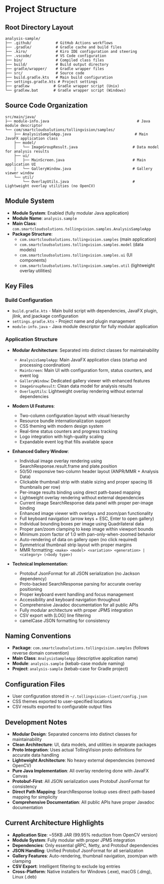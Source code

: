 # Project Structure

## Root Directory Layout
```
analysis-sample/
├── .github/           # GitHub Actions workflows
├── .gradle/           # Gradle cache and build files
├── .kiro/             # Kiro IDE configuration and steering
├── .vscode/           # VS Code configuration
├── bin/               # Compiled class files
├── build/             # Build output directory
├── gradle/wrapper/    # Gradle wrapper files
├── src/               # Source code
├── build.gradle.kts   # Main build configuration
├── settings.gradle.kts # Project settings
├── gradlew           # Gradle wrapper script (Unix)
└── gradlew.bat       # Gradle wrapper script (Windows)
```

## Source Code Organization
```
src/main/java/
├── module-info.java                                        # Java module descriptor
└── com/smartcloudsolutions/tollingvision/samples/
    ├── AnalysisSampleApp.java                             # Main JavaFX application class
    ├── model/
    │   └── ImageGroupResult.java                         # Data model for analysis results
    ├── ui/
    │   ├── MainScreen.java                               # Main application UI
    │   └── GalleryWindow.java                            # Gallery viewer window
    └── util/
        └── OverlayUtils.java                             # Lightweight overlay utilities (no OpenCV)
```

## Module System
- **Module System**: Enabled (fully modular Java application)
- **Module Name**: `analysis.sample`
- **Main Class**: `com.smartcloudsolutions.tollingvision.samples.AnalysisSampleApp`
- **Package Structure**: 
  - `com.smartcloudsolutions.tollingvision.samples` (main application)
  - `com.smartcloudsolutions.tollingvision.samples.model` (data models)
  - `com.smartcloudsolutions.tollingvision.samples.ui` (UI components)
  - `com.smartcloudsolutions.tollingvision.samples.util` (lightweight overlay utilities)

## Key Files

### Build Configuration
- `build.gradle.kts` - Main build script with dependencies, JavaFX plugin, jlink, and jpackage configuration
- `settings.gradle.kts` - Project name and plugin management
- `module-info.java` - Java module descriptor for fully modular application

### Application Structure
- **Modular Architecture**: Separated into distinct classes for maintainability
  - `AnalysisSampleApp`: Main JavaFX application class (startup and processing coordination)
  - `MainScreen`: Main UI with configuration form, status counters, and event log
  - `GalleryWindow`: Dedicated gallery viewer with enhanced features
  - `ImageGroupResult`: Clean data model for analysis results
  - `OverlayUtils`: Lightweight overlay rendering without external dependencies

- **Modern UI Features**:
  - Two-column configuration layout with visual hierarchy
  - Resource bundle internationalization support
  - CSS theming with modern design system
  - Real-time status counters and progress tracking
  - Logo integration with high-quality scaling
  - Expandable event log that fills available space

- **Enhanced Gallery Window**:
  - Individual image overlay rendering using SearchResponse.result.frame and plate.position
  - 50/50 responsive two-column header layout (ANPR/MMR + Analysis Data)
  - Clickable thumbnail strip with stable sizing and proper spacing (6 thumbnails per row)
  - Per-image results binding using direct path-based mapping
  - Lightweight overlay rendering without external dependencies
  - Current image SearchResponse data panel with proper per-image binding
  - Enhanced image viewer with overlays and zoom/pan functionality
  - Full keyboard navigation (arrow keys + ESC, Enter to open gallery)
  - Individual bounding boxes per image using Quadrilateral data
  - Proper pan/zoom clamping to keep image within viewport bounds
  - Minimum zoom factor of 1.0 with pan-only-when-zoomed behavior
  - Auto-rendering of data on gallery open (no click required)
  - Symmetrical thumbnail strip layout with proper margins
  - MMR formatting: `<make> <model> <variation> <generation> | <category> (<body type>)`

- **Technical Implementation**:
  - Protobuf JsonFormat for all JSON serialization (no Jackson dependency)
  - Proto-backed SearchResponse parsing for accurate overlay positioning
  - Proper keyboard event handling and focus management
  - Accessibility and keyboard navigation throughout
  - Comprehensive Javadoc documentation for all public APIs
  - Fully modular architecture with proper JPMS integration
  - CSV export with [LOG] line filtering
  - camelCase JSON formatting for consistency

## Naming Conventions
- **Package**: `com.smartcloudsolutions.tollingvision.samples` (follows reverse domain convention)
- **Main Class**: `AnalysisSampleApp` (descriptive application name)
- **Module**: `analysis.sample` (kebab-case module naming)
- **Project**: `analysis-sample` (kebab-case for Gradle project)

## Configuration Files
- User configuration stored in `~/.tollingvision-client/config.json`
- CSS themes exported to user-specified locations
- CSV results exported to configurable output files

## Development Notes
- **Modular Design**: Separated concerns into distinct classes for maintainability
- **Clean Architecture**: UI, data models, and utilities in separate packages
- **Proto Integration**: Uses actual TollingVision proto definitions for accurate data handling
- **Lightweight Architecture**: No heavy external dependencies (removed OpenCV)
- **Pure Java Implementation**: All overlay rendering done with JavaFX Canvas
- **Protobuf-First**: All JSON serialization uses Protobuf JsonFormat for consistency
- **Direct Path Mapping**: SearchResponse lookup uses direct path-based mapping for simplicity
- **Comprehensive Documentation**: All public APIs have proper Javadoc documentation

## Current Architecture Highlights
- **Application Size**: ~55KB JAR (99.95% reduction from OpenCV version)
- **Module System**: Fully modular with proper JPMS integration
- **Dependencies**: Only essential gRPC, Netty, and Protobuf dependencies
- **JSON Handling**: Unified Protobuf JsonFormat for all serialization
- **Gallery Features**: Auto-rendering, thumbnail navigation, zoom/pan with clamping
- **CSV Export**: Intelligent filtering to exclude log entries
- **Cross-Platform**: Native installers for Windows (.exe), macOS (.dmg), Linux (.deb)